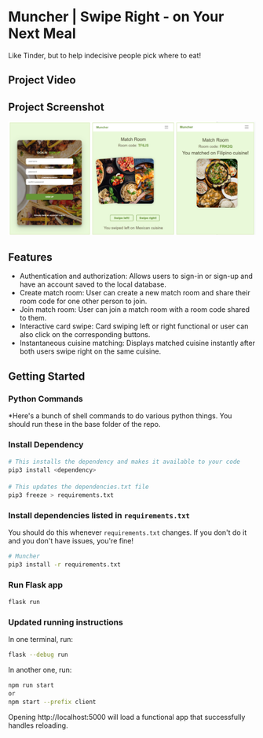 # Muncher | Swipe Right - on Your Next Meal
Like Tinder, but to help indecisive people pick where to eat!

## Project Video

## Project Screenshot
![sign-up, swipe, and match images](screenshot/set.png)

## Features
* Authentication and authorization: Allows users to sign-in or sign-up and have an account saved to the local database.
* Create match room: User can create a new match room and share their room code for one other person to join.
* Join match room: User can join a match room with a room code shared to them.
* Interactive card swipe: Card swiping left or right functional or user can also click on the corresponding buttons.
* Instantaneous cuisine matching: Displays matched cuisine instantly after both users swipe right on the same cuisine. 

## Getting Started
### Python Commands
*Here's a bunch of shell commands to do various python things. You should run these in the base folder of the repo.

### Install Dependency

```bash
# This installs the dependency and makes it available to your code
pip3 install <dependency>

# This updates the dependencies.txt file
pip3 freeze > requirements.txt
```

### Install dependencies listed in `requirements.txt`

You should do this whenever `requirements.txt` changes. If you don't do it and you don't have issues, you're fine!

```bash
# Muncher
pip3 install -r requirements.txt
```

### Run Flask app

```bash
flask run
```


### Updated running instructions

In one terminal, run:
```bash
flask --debug run
```

In another one, run:
```bash
npm run start
or
npm start --prefix client
```

Opening http://localhost:5000 will load a functional app that successfully handles reloading.